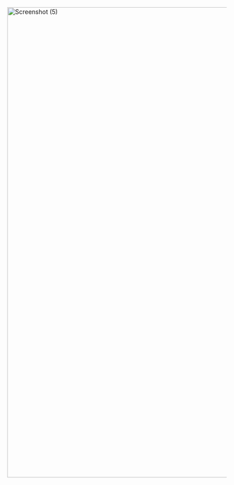 <img width="1920" height="1080" alt="Screenshot (5)" src="https://github.com/user-attachments/assets/a6dd41a9-a80a-44e6-811b-254ad8cb2b0d" />
